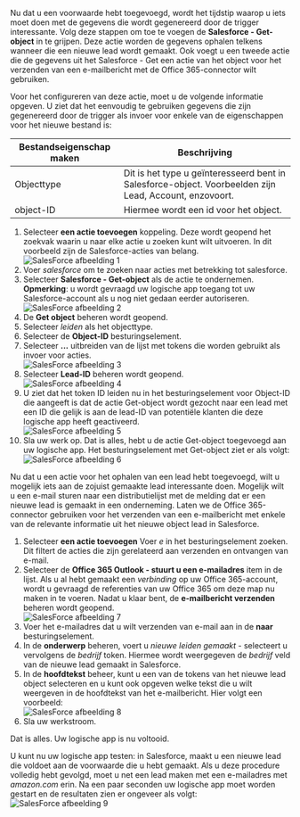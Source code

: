 Nu dat u een voorwaarde hebt toegevoegd, wordt het tijdstip waarop u iets moet doen met de gegevens die wordt gegenereerd door de trigger interessante. Volg deze stappen om toe te voegen de **Salesforce - Get-object** in te grijpen. Deze actie worden de gegevens ophalen telkens wanneer die een nieuwe lead wordt gemaakt. Ook voegt u een tweede actie die de gegevens uit het Salesforce - Get een actie van het object voor het verzenden van een e-mailbericht met de Office 365-connector wilt gebruiken.  

Voor het configureren van deze actie, moet u de volgende informatie opgeven. U ziet dat het eenvoudig te gebruiken gegevens die zijn gegenereerd door de trigger als invoer voor enkele van de eigenschappen voor het nieuwe bestand is:

| Bestandseigenschap maken | Beschrijving |
| --- | --- |
| Objecttype |Dit is het type u geïnteresseerd bent in Salesforce-object. Voorbeelden zijn Lead, Account, enzovoort. |
| object-ID |Hiermee wordt een id voor het object. |

1. Selecteer **een actie toevoegen** koppeling. Deze wordt geopend het zoekvak waarin u naar elke actie u zoeken kunt wilt uitvoeren. In dit voorbeeld zijn de Salesforce-acties van belang.      
   ![SalesForce afbeelding 1](./media/connectors-create-api-salesforce/action-1.png)  
2. Voer *salesforce* om te zoeken naar acties met betrekking tot salesforce.
3. Selecteer **Salesforce - Get-object** als de actie te ondernemen.   **Opmerking**: u wordt gevraagd uw logische app toegang tot uw Salesforce-account als u nog niet gedaan eerder autoriseren.    
   ![SalesForce afbeelding 2](./media/connectors-create-api-salesforce/action-2.png)    
4. De **Get object** beheren wordt geopend.  
5. Selecteer *leiden* als het objecttype.
6. Selecteer de **Object-ID** besturingselement.
7. Selecteer **...**  uitbreiden van de lijst met tokens die worden gebruikt als invoer voor acties.       
   ![SalesForce afbeelding 3](./media/connectors-create-api-salesforce/action-3.png)    
8. Selecteer **Lead-ID** beheren wordt geopend.   
   ![SalesForce afbeelding 4](./media/connectors-create-api-salesforce/action-4.png)     
9. U ziet dat het token ID leiden nu in het besturingselement voor Object-ID die aangeeft is dat de actie Get-object wordt gezocht naar een lead met een ID die gelijk is aan de lead-ID van potentiële klanten die deze logische app heeft geactiveerd.  
   ![SalesForce afbeelding 5](./media/connectors-create-api-salesforce/action-5.png)  
10. Sla uw werk op. Dat is alles, hebt u de actie Get-object toegevoegd aan uw logische app. Het besturingselement met Get-object ziet er als volgt:    
    ![SalesForce afbeelding 6](./media/connectors-create-api-salesforce/action-6.png)  

Nu dat u een actie voor het ophalen van een lead hebt toegevoegd, wilt u mogelijk iets aan de zojuist gemaakte lead interessante doen. Mogelijk wilt u een e-mail sturen naar een distributielijst met de melding dat er een nieuwe lead is gemaakt in een onderneming. Laten we de Office 365-connector gebruiken voor het verzenden van een e-mailbericht met enkele van de relevante informatie uit het nieuwe object lead in Salesforce.  

1. Selecteer **een actie toevoegen** Voer *e* in het besturingselement zoeken. Dit filtert de acties die zijn gerelateerd aan verzenden en ontvangen van e-mail.  
2. Selecteer de **Office 365 Outlook - stuurt u een e-mailadres** item in de lijst. Als u al hebt gemaakt een *verbinding* op uw Office 365-account, wordt u gevraagd de referenties van uw Office 365 om deze map nu maken in te voeren. Nadat u klaar bent, de **e-mailbericht verzenden** beheren wordt geopend.        
   ![SalesForce afbeelding 7](./media/connectors-create-api-salesforce/action-7.png)  
3. Voer het e-mailadres dat u wilt verzenden van e-mail aan in de **naar** besturingselement.
4. In de **onderwerp** beheren, voert u *nieuwe leiden gemaakt* - selecteert u vervolgens de *bedrijf* token. Hiermee wordt weergegeven de *bedrijf* veld van de nieuwe lead gemaakt in Salesforce.  
5. In de **hoofdtekst** beheer, kunt u een van de tokens van het nieuwe lead object selecteren en u kunt ook opgeven welke tekst die u wilt weergeven in de hoofdtekst van het e-mailbericht. Hier volgt een voorbeeld:  
   ![SalesForce afbeelding 8](./media/connectors-create-api-salesforce/action-8.png)   
6. Sla uw werkstroom.  

Dat is alles. Uw logische app is nu voltooid.  

U kunt nu uw logische app testen: in Salesforce, maakt u een nieuwe lead die voldoet aan de voorwaarde die u hebt gemaakt.  Als u deze procedure volledig hebt gevolgd, moet u net een lead maken met een e-mailadres met *amazon.com* erin. Na een paar seconden uw logische app moet worden gestart en de resultaten zien er ongeveer als volgt:  
![SalesForce afbeelding 9](./media/connectors-create-api-salesforce/action-9.png)  

